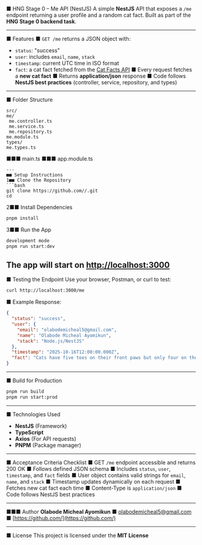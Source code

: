 ■ HNG Stage 0 – Me API (NestJS)
A simple **NestJS** API that exposes a `/me` endpoint returning a user profile and a random cat
fact.
Built as part of the **HNG Stage 0 backend task**.

---

■ Features
■ `GET /me` returns a JSON object with:

- `status`: "success"
- `user`: includes `email`, `name`, `stack`
- `timestamp`: current UTC time in ISO format
- `fact`: a cat fact fetched from the [Cat Facts API](https://catfact.ninja/fact)
  ■ Every request fetches a **new cat fact**
  ■ Returns **application/json** response
  ■ Code follows **NestJS best practices** (controller, service, repository, and types)

---

■ Folder Structure

```
src/
me/
 me.controller.ts
 me.service.ts
 me.repository.ts
me.module.ts
types/
me.types.ts
```

■■■ main.ts
■■■ app.module.ts

````
---
■■ Setup Instructions
1■■ Clone the Repository
```bash
git clone https://github.com//.git
cd
````

2■■ Install Dependencies

```bash
pnpm install
```

3■■ Run the App

```bash
development mode
pnpm run start:dev
```

## The app will start on [http://localhost:3000](http://localhost:3000)

■ Testing the Endpoint
Use your browser, Postman, or curl to test:

```bash
curl http://localhost:3000/me
```

■ Example Response:

```json
{
  "status": "success",
  "user": {
    "email": "olabodemicheal5@gmail.com",
    "name": "Olabode Micheal Ayomikun",
    "stack": "Node.js/NestJS"
  },
  "timestamp": "2025-10-16T12:00:00.000Z",
  "fact": "Cats have five toes on their front paws but only four on the back ones."
}
```

---

■ Build for Production

```bash
pnpm run build
pnpm run start:prod
```

---

■ Technologies Used

- **NestJS** (Framework)
- **TypeScript**
- **Axios** (For API requests)
- **PNPM** (Package manager)

---

■ Acceptance Criteria Checklist
■ GET `/me` endpoint accessible and returns 200 OK
■ Follows defined JSON schema
■ Includes `status`, `user`, `timestamp`, and `fact` fields
■ User object contains valid strings for `email`, `name`, and `stack`
■ Timestamp updates dynamically on each request
■ Fetches new cat fact each time
■ Content-Type is `application/json`
■ Code follows NestJS best practices

---

■■■ Author
**Olabode Micheal Ayomikun**
■ olabodemicheal5@gmail.com
■ [https://github.com/](https://github.com/)

---

■ License
This project is licensed under the **MIT License**
